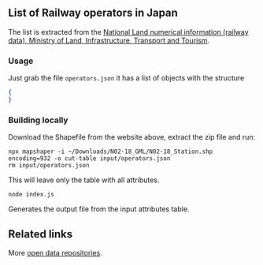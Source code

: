 ## List of Railway operators in Japan

The list is extracted from the [National Land numerical information (railway data), Ministry of Land, Infrastructure, Transport and Tourism](http://nlftp.mlit.go.jp/ksj/gml/datalist/KsjTmplt-N02-v2_3.html).

### Usage

Just grab the file `operators.json` it has a list of objects with the structure

```json
{
}
```

### Building locally

Download the Shapefile from the website above, extract the zip file and run:

```
npx mapshaper -i ~/Downloads/N02-18_GML/N02-18_Station.shp encoding=932 -o cut-table input/operators.json
rm input/operators.json
```

This will leave only the table with all attributes.

```
node index.js
```

Generates the output file from the input attributes table.

## Related links

More [open data repositories](https://github.com/piuccio?utf8=%E2%9C%93&tab=repositories&q=open-data-jp&type=&language=).
